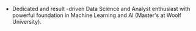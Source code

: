 - Dedicated and result -driven Data Science and Analyst enthusiast with powerful foundation in Machine 
 Learning and AI (Master's at Woolf University).

